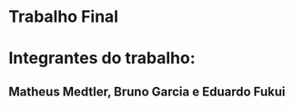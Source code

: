 # Trabalho Final

<h1>Integrantes do trabalho:</h1>
<h2>Matheus Medtler, Bruno Garcia e Eduardo Fukui</h2>
